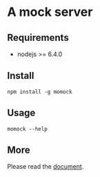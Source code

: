 # A mock server

## Requirements
* nodejs >= 6.4.0

## Install
```
npm install -g momock
```

## Usage
```
momock --help
```

## More
Please read the [document][document].

[document]: https://liximomo.github.io/mo/